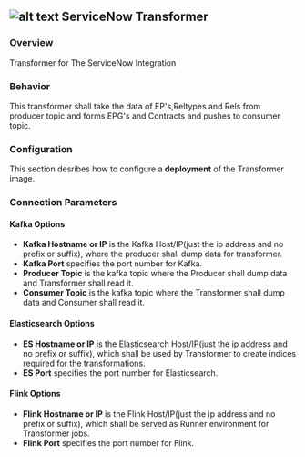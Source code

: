 ## ![alt text](https://raw.githubusercontent.com/ciscoecosystem/Scratch/max-test/ecoScripts/service_now/icon.png "Logo") ServiceNow Transformer

### Overview
Transformer for The ServiceNow Integration

### Behavior

This transformer shall take the data of EP's,Reltypes and Rels from producer topic and forms EPG's and Contracts and pushes to consumer topic.

### Configuration

This section desribes how to configure a **deployment** of the Transformer image. 

### Connection Parameters

#### Kafka Options

- **Kafka Hostname or IP** is the Kafka Host/IP(just the ip address and no prefix or suffix), where the producer shall dump data for transformer.
- **Kafka Port** specifies the port number for Kafka.
- **Producer Topic** is the kafka topic where the Producer shall dump data and Transformer shall read it.
- **Consumer Topic** is the kafka topic where the Transformer shall dump data and Consumer shall read it.

#### Elasticsearch Options

- **ES Hostname or IP** is the Elasticsearch Host/IP(just the ip address and no prefix or suffix), which shall be used by Transformer to create indices required for the transformations.
- **ES Port** specifies the port number for Elasticsearch.

#### Flink Options

- **Flink Hostname or IP** is the Flink Host/IP(just the ip address and no prefix or suffix), which shall be served as Runner environment for Transformer jobs.
- **Flink Port** specifies the port number for Flink.


